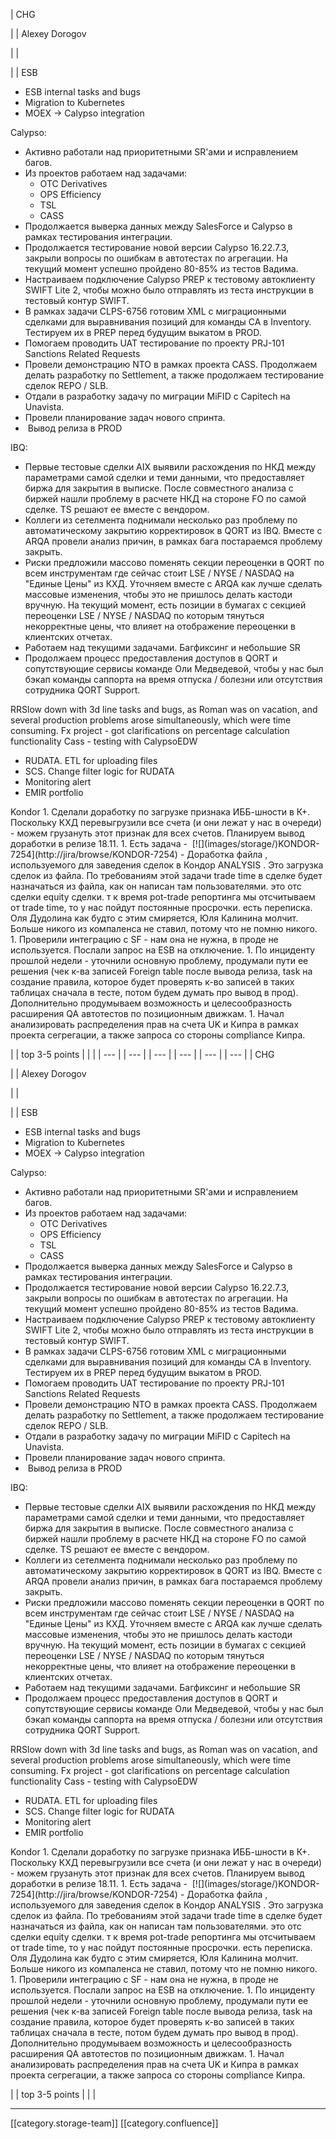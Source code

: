 





| CHG

 | 
| Alexey Dorogov

 | 
|    

 | 
| ESB

<ul><li>ESB internal tasks and bugs</li><li>Migration to Kubernetes</li><li>MOEX → Calypso integration</li></ul>Calypso:

<ul><li>Aктивно работали над приоритетными SR'ами и исправлением багов. </li><li>Из проектов работаем над задачами:<ul><li>OTC Derivatives</li><li>OPS Efficiency</li><li>TSL</li><li>CASS</li></ul></li><li>Продолжается выверка данных между SalesForce и Calypso в рамках тестирования интеграции.</li><li>Продолжается тестирование новой версии Calypso 16.22.7.3, закрыли вопросы по ошибкам в автотестах по агрегации. На текущий момент успешно пройдено 80-85% из тестов Вадима.</li><li>Настраиваем подключение Calypso PREP к тестовому автоклиенту SWIFT Lite 2, чтобы можно было отправлять из теста инструкции в тестовый контур SWIFT.</li><li>В рамках задачи CLPS-6756 готовим XML с миграционными сделками для выравнивания позиций для команды CA в Inventory. Тестируем их в PREP перед будущим выкатом в PROD.</li><li>Помогаем проводить UAT тестирование по проекту PRJ-101 Sanctions Related Requests</li><li>Провели демонстрацию NTO в рамках проекта CASS. Продолжаем делать разработку по Settlement, а также продолжаем тестирование сделок REPO / SLB.</li><li>Отдали в разработку задачу по миграции MiFID с Capitech на Unavista.</li><li>Провели планирование задач нового спринта.</li><li> Вывод релиза в PROD</li></ul>IBQ:

<ul><li>Первые тестовые сделки AIX выявили расхождения по НКД между параметрами самой сделки и теми данными, что предоставляет биржа для закрытия в выписке. После совместного анализа с биржей нашли проблему в расчете НКД на стороне FO по самой сделке. TS решают ее вместе с вендором.</li><li>Коллеги из сетелмента поднимали несколько раз проблему по автоматическому закрытию корректировок в QORT из IBQ. Вместе с ARQA провели анализ причин, в рамках бага постараемся проблему закрыть.</li><li>Риски предложили массово поменять секции переоценки в QORT по всем инструментам где сейчас стоит LSE / NYSE / NASDAQ на "Единые Цены" из КХД. Уточняем вместе с ARQA как лучше сделать массовые изменения, чтобы это не пришлось делать кастоди вручную. На текущий момент, есть позиции в бумагах с секцией переоценки LSE / NYSE / NASDAQ по которым тянуться некорректные цены, что влияет на отображение переоценки в клиентских отчетах.</li><li>Работаем над текущими задачами. Багфиксинг и небольшие SR</li><li>Продолжаем процесс предоставления доступов в QORT и сопутствующие сервисы команде Оли Медведевой, чтобы у нас был бэкап команды саппорта на время отпуска / болезни или отсутствия сотрудника QORT Support.</li></ul>RRSlow down with 3d line tasks and bugs, as Roman was on vacation, and several production problems arose simultaneously, which were time consuming.  Fx project - got clarifications on percentage calculation functionality Cass - testing with CalypsoEDW<ul><li>RUDATA. ETL for uploading files</li><li>SCS. Change filter logic for RUDATA</li><li>Monitoring alert</li><li>EMIR portfolio</li></ul>Kondor
1. Сделали доработку по загрузке признака ИББ-шности в К+. Поскольку КХД перевыгрузили все счета (и они лежат у нас в очереди) - можем грузануть этот признак для всех счетов. Планируем вывод доработки в релизе 18.11.
1. Есть задача -  [![](images/storage/)KONDOR-7254](http://jira/browse/KONDOR-7254) - Доработка файла , используемого для заведения сделок в Кондор ANALYSIS . Это загрузка сделок из файла. По требованиям этой задачи trade time в сделке будет назначаться из файла, как он написан там пользователями. это отс сделки equity сделки. т к время pot-trade репортинга мы отсчитываем от trade time, то у нас пойдут постоянные просрочки. есть переписка. Оля Дудолина как будто с этим смиряется, Юля Калинина молчит. Больше никого из компаленса не ставил, потому что не помню никого.
1. Проверили интеграцию с SF - нам она не нужна, в проде не используется. Послали запрос на ESB на отключение.
1. По инциденту прошлой недели - уточнили основную проблему, продумали пути ее решения (чек к-ва записей Foreign table после вывода релиза, task на создание правила, которое будет проверять к-во записей в таких таблицах сначала в тесте, потом будем думать про вывод в прод). Дополнительно продумываем возможность и целесообразность расширения QA автотестов по позиционным движкам.
1. Начал анализировать распределения прав на счета UK и Кипра в рамках проекта сегрегации, а также запроса со стороны compliance Кипра.

 | 
| top 3-5 points | 
|  | 
|  --- | 
|  --- | 
|  --- | 
|  --- | 
|  --- | 
|  --- | 
| CHG

 | 
| Alexey Dorogov

 | 
|    

 | 
| ESB

<ul><li>ESB internal tasks and bugs</li><li>Migration to Kubernetes</li><li>MOEX → Calypso integration</li></ul>Calypso:

<ul><li>Aктивно работали над приоритетными SR'ами и исправлением багов. </li><li>Из проектов работаем над задачами:<ul><li>OTC Derivatives</li><li>OPS Efficiency</li><li>TSL</li><li>CASS</li></ul></li><li>Продолжается выверка данных между SalesForce и Calypso в рамках тестирования интеграции.</li><li>Продолжается тестирование новой версии Calypso 16.22.7.3, закрыли вопросы по ошибкам в автотестах по агрегации. На текущий момент успешно пройдено 80-85% из тестов Вадима.</li><li>Настраиваем подключение Calypso PREP к тестовому автоклиенту SWIFT Lite 2, чтобы можно было отправлять из теста инструкции в тестовый контур SWIFT.</li><li>В рамках задачи CLPS-6756 готовим XML с миграционными сделками для выравнивания позиций для команды CA в Inventory. Тестируем их в PREP перед будущим выкатом в PROD.</li><li>Помогаем проводить UAT тестирование по проекту PRJ-101 Sanctions Related Requests</li><li>Провели демонстрацию NTO в рамках проекта CASS. Продолжаем делать разработку по Settlement, а также продолжаем тестирование сделок REPO / SLB.</li><li>Отдали в разработку задачу по миграции MiFID с Capitech на Unavista.</li><li>Провели планирование задач нового спринта.</li><li> Вывод релиза в PROD</li></ul>IBQ:

<ul><li>Первые тестовые сделки AIX выявили расхождения по НКД между параметрами самой сделки и теми данными, что предоставляет биржа для закрытия в выписке. После совместного анализа с биржей нашли проблему в расчете НКД на стороне FO по самой сделке. TS решают ее вместе с вендором.</li><li>Коллеги из сетелмента поднимали несколько раз проблему по автоматическому закрытию корректировок в QORT из IBQ. Вместе с ARQA провели анализ причин, в рамках бага постараемся проблему закрыть.</li><li>Риски предложили массово поменять секции переоценки в QORT по всем инструментам где сейчас стоит LSE / NYSE / NASDAQ на "Единые Цены" из КХД. Уточняем вместе с ARQA как лучше сделать массовые изменения, чтобы это не пришлось делать кастоди вручную. На текущий момент, есть позиции в бумагах с секцией переоценки LSE / NYSE / NASDAQ по которым тянуться некорректные цены, что влияет на отображение переоценки в клиентских отчетах.</li><li>Работаем над текущими задачами. Багфиксинг и небольшие SR</li><li>Продолжаем процесс предоставления доступов в QORT и сопутствующие сервисы команде Оли Медведевой, чтобы у нас был бэкап команды саппорта на время отпуска / болезни или отсутствия сотрудника QORT Support.</li></ul>RRSlow down with 3d line tasks and bugs, as Roman was on vacation, and several production problems arose simultaneously, which were time consuming.  Fx project - got clarifications on percentage calculation functionality Cass - testing with CalypsoEDW<ul><li>RUDATA. ETL for uploading files</li><li>SCS. Change filter logic for RUDATA</li><li>Monitoring alert</li><li>EMIR portfolio</li></ul>Kondor
1. Сделали доработку по загрузке признака ИББ-шности в К+. Поскольку КХД перевыгрузили все счета (и они лежат у нас в очереди) - можем грузануть этот признак для всех счетов. Планируем вывод доработки в релизе 18.11.
1. Есть задача -  [![](images/storage/)KONDOR-7254](http://jira/browse/KONDOR-7254) - Доработка файла , используемого для заведения сделок в Кондор ANALYSIS . Это загрузка сделок из файла. По требованиям этой задачи trade time в сделке будет назначаться из файла, как он написан там пользователями. это отс сделки equity сделки. т к время pot-trade репортинга мы отсчитываем от trade time, то у нас пойдут постоянные просрочки. есть переписка. Оля Дудолина как будто с этим смиряется, Юля Калинина молчит. Больше никого из компаленса не ставил, потому что не помню никого.
1. Проверили интеграцию с SF - нам она не нужна, в проде не используется. Послали запрос на ESB на отключение.
1. По инциденту прошлой недели - уточнили основную проблему, продумали пути ее решения (чек к-ва записей Foreign table после вывода релиза, task на создание правила, которое будет проверять к-во записей в таких таблицах сначала в тесте, потом будем думать про вывод в прод). Дополнительно продумываем возможность и целесообразность расширения QA автотестов по позиционным движкам.
1. Начал анализировать распределения прав на счета UK и Кипра в рамках проекта сегрегации, а также запроса со стороны compliance Кипра.

 | 
| top 3-5 points | 
|  | 







*****

[[category.storage-team]] 
[[category.confluence]] 
